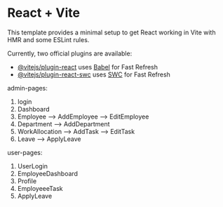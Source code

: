 # React + Vite

This template provides a minimal setup to get React working in Vite with HMR and some ESLint rules.

Currently, two official plugins are available:

- [@vitejs/plugin-react](https://github.com/vitejs/vite-plugin-react/blob/main/packages/plugin-react/README.md) uses [Babel](https://babeljs.io/) for Fast Refresh
- [@vitejs/plugin-react-swc](https://github.com/vitejs/vite-plugin-react-swc) uses [SWC](https://swc.rs/) for Fast Refresh


admin-pages:
1. login
2. Dashboard
3. Employee --> AddEmployee --> EditEmployee
4. Department --> AddDepartment
5. WorkAllocation --> AddTask --> EditTask
6. Leave --> ApplyLeave



user-pages:
1. UserLogin
2. EmployeeDashboard
3. Profile
4. EmployeeeTask
5. ApplyLeave